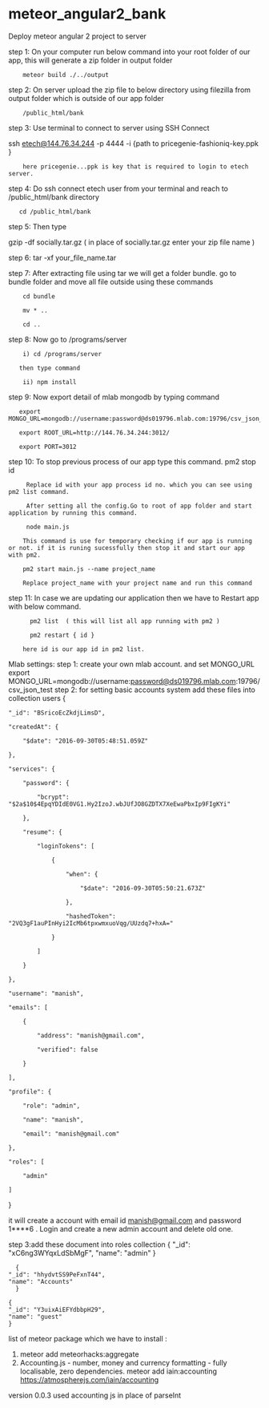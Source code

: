 # meteor_angular2_bank


Deploy meteor angular 2 project to server

step 1: On your computer run below command into your root folder of our app, this will generate a zip folder in output folder
       
        meteor build ./../output

step 2: On server upload the zip file to  below directory using filezilla from output folder which is outside of our app folder

        /public_html/bank


step 3: Use terminal to connect to server using SSH Connect

ssh etech@144.76.34.244 -p 4444 -i  {path to pricegenie-fashioniq-key.ppk }

        here pricegenie...ppk is key that is required to login to etech server.
      
step 4: Do ssh connect etech user from your terminal and reach to /public_html/bank  directory

       cd /public_html/bank

step 5: Then type 

gzip -df socially.tar.gz ( in place of socially.tar.gz enter your zip file name )

step 6: tar -xf  your_file_name.tar 

step 7: After extracting file using tar we will get a folder bundle. go to bundle folder and move all file outside using these commands

        cd bundle

        mv * ..

        cd ..

step 8: Now go to /programs/server 
           
        i) cd /programs/server

       then type command 

        ii) npm install

step 9: Now  export detail of mlab mongodb by typing command 

       export MONGO_URL=mongodb://username:password@ds019796.mlab.com:19796/csv_json_test 

       export ROOT_URL=http://144.76.34.244:3012/

       export PORT=3012 

step 10: To stop previous process of our app type this command.
         pm2 stop id
         
         Replace id with your app process id no. which you can see using pm2 list command.

         After setting all the config.Go to root of app folder and start application by running this command. 

         node main.js     

        This command is use for temporary checking if our app is running or not. if it is runing sucessfully then stop it and start our app with pm2. 

        pm2 start main.js --name project_name

        Replace project_name with your project name and run this command

step 11: In case we are updating our application then we have to Restart app with below command. 

          pm2 list  ( this will list all app running with pm2 )

          pm2 restart { id }
        
        here id is our app id in pm2 list. 


Mlab settings: 
    step 1: create your own mlab account. and set MONGO_URL 
        export MONGO_URL=mongodb://username:password@ds019796.mlab.com:19796/csv_json_test 
    step 2: for setting basic accounts system add these files into collection users
         {

    "_id": "BSricoEcZkdjLimsD",

    "createdAt": {

        "$date": "2016-09-30T05:48:51.059Z"

    },

    "services": {

        "password": {

            "bcrypt": "$2a$10$4EpqYDIdE0VG1.Hy2IzoJ.wbJUfJO8GZDTX7XeEwaPbxIp9FIgKYi"

        },

        "resume": {

            "loginTokens": [

                {

                    "when": {

                        "$date": "2016-09-30T05:50:21.673Z"

                    },

                    "hashedToken": "2VQ3gF1auPInHyi2IcMb6tpxwmxuoVqg/UUzdq7+hxA="

                }

            ]

        }

    },

    "username": "manish",

    "emails": [

        {

            "address": "manish@gmail.com",

            "verified": false

        }

    ],

    "profile": {

        "role": "admin",

        "name": "manish",

        "email": "manish@gmail.com"

    },

    "roles": [

        "admin"

    ]

}
 
 it will create a account with email id manish@gmail.com and password 1****6 . Login and create a new admin account and delete old one.

 step 3:add these document into roles collection 
       {
    "_id": "xC6ng3WYqxLdSbMgF",
    "name": "admin"
      }

      {
    "_id": "hhydvtSS9PeFxnT44",
    "name": "Accounts"
      }

    {
    "_id": "Y3uixAiEFYdbbpH29",
    "name": "guest"
    }


list of meteor package which we have to install :
1) meteor add meteorhacks:aggregate
2) Accounting.js - number, money and currency formatting - fully localisable, zero dependencies.
    meteor add iain:accounting
    https://atmospherejs.com/iain/accounting


version 0.0.3 used accounting js in place of parseInt 